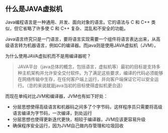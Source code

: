 ## 什么是JAVA虚拟机

Java编程语言是一种通用、并发、面向对象的语言。它的语法与 C 和 C++ 类似，但它省略了许多使 C 和 C++ 复杂、混乱和不安全的功能。

Java语言终究只是一门语言，要将语言实现需要一个组件将语言表达出来，从高级语言转为机器语言，例如C的编译器。而java则是使用JAVA虚拟机（JVM）。

为什么使用JAVA虚拟机而不是用编译器呢？

> JAVA平台（java总体的概念，包括语言，虚拟机等）最初的目标是支持多种主机架构并允许安全交付软件。为了满足这些要求，编译的代码必须能够在网络传输中生存，在任何客户端上运行，并向客户端保证它可以安全运行。（总的来说就是java当初的目标使得虚拟机更合适）

而现在单纯对比JVM和编译器，JVM也有如下好处：

* 分层思想使得高级语言和机器码之间多了个字节码，这样程序员只需要将高级语言编译为字节码，一次编译，到处运行
* 分层思想也使得更新迭代更快，相较于编译器，JVM应该更容易升级
* 确保程序安全运行，因为JVM自己做内存管理和垃圾回收


